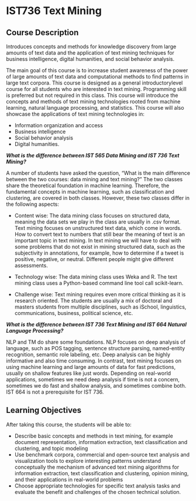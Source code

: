 # IST736 Text Mining

## Course Description
Introduces concepts and methods for knowledge discovery from large amounts of text data and the application of text mining techniques for business intelligence, digital humanities, and social behavior analysis.

The main goal of this course is to increase student awareness of the power of large amounts of text data and computational methods to find patterns in large text corpora. This course is designed as a general introductorylevel course for all students who are interested in text mining. Programming skill is preferred but not required in this class. This course will introduce the concepts and methods of text mining technologies rooted from machine learning, natural language processing, and statistics. This course will also showcase the applications of text mining technologies in:

- Information organization and access
- Business intelligence
- Social behavior analysis
- Digital humanities.

***What is the difference between IST 565 Data Mining and IST 736 Text Mining?***

A number of students have asked the question, “What is the main difference between the two courses: data mining and text mining?” The two classes share the theoretical foundation in machine learning. Therefore, the fundamental concepts in machine learning, such as classification and clustering, are covered in both classes. However, these two classes differ in the following aspects:

- Content wise: The data mining class focuses on structured data, meaning the data sets we play in the class are usually in .csv format. Text mining focuses on unstructured text data, which come in words. How to convert text to numbers that still bear the meaning of text is an important topic in text mining. In text mining we will have to deal with some problems that do not exist in mining structured data, such as the subjectivity in annotations, for example, how to determine if a tweet is positive, negative, or neutral. Different people might give different assessments.

- Technology wise: The data mining class uses Weka and R. The text mining class uses a Python-based command line tool call scikit-learn.

- Challenge wise: Text mining requires even more critical thinking as it is research oriented. The students are usually a mix of doctoral and masters students from multiple disciplines, such as iSchool, linguistics, communications, business, political science, etc.

***What is the difference between IST 736 Text Mining and IST 664 Natural Language Processing?***

NLP and TM do share some foundations. NLP focuses on deep analysis of language, such as POS tagging, sentence structure parsing, named-entity recognition, semantic role labeling, etc. Deep analysis can be highly informative and also time consuming. In contrast, text mining focuses on using machine learning and large amounts of data for fast predictions, usually on shallow features like just words. Depending on real-world applications, sometimes we need deep analysis if time is not a concern, sometimes we do fast and shallow analysis, and sometimes combine both. IST 664 is not a prerequisite for IST 736.

## Learning Objectives
After taking this course, the students will be able to:
- Describe basic concepts and methods in text mining, for example document representation, information extraction, text classification and clustering, and topic modeling
- Use benchmark corpora, commercial and open-source text analysis and visualization tools to explore interesting patterns
understand conceptually the mechanism of advanced text mining algorithms for information extraction, text classification and clustering, opinion mining, and their applications in real-world problems
- Choose appropriate technologies for specific text analysis tasks and evaluate the benefit and challenges of the chosen technical solution.


